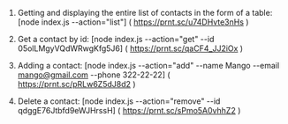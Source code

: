 1. Getting and displaying the entire list of contacts in the form of a table:
    [node index.js --action="list"] ( https://prnt.sc/u74DHvte3nHs )

2. Get a contact by id:
    [node index.js --action="get" --id 05olLMgyVQdWRwgKfg5J6]  ( https://prnt.sc/qaCF4_JJ2iOx )

3. Adding a contact:
    [node index.js --action="add" --name Mango --email mango@gmail.com --phone 322-22-22] ( https://prnt.sc/pRLw6Z5dJ8d2 )

4. Delete a contact:
    [node index.js --action="remove" --id qdggE76Jtbfd9eWJHrssH] ( https://prnt.sc/sPmo5A0vhhZ2 )

                 